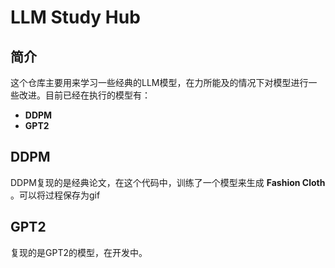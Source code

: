# LLM Study Hub

## 简介

这个仓库主要用来学习一些经典的LLM模型，在力所能及的情况下对模型进行一些改进。目前已经在执行的模型有：

- **DDPM**
- **GPT2**

## DDPM

DDPM复现的是经典论文，在这个代码中，训练了一个模型来生成 **Fashion Cloth** 。可以将过程保存为gif

## GPT2

复现的是GPT2的模型，在开发中。
